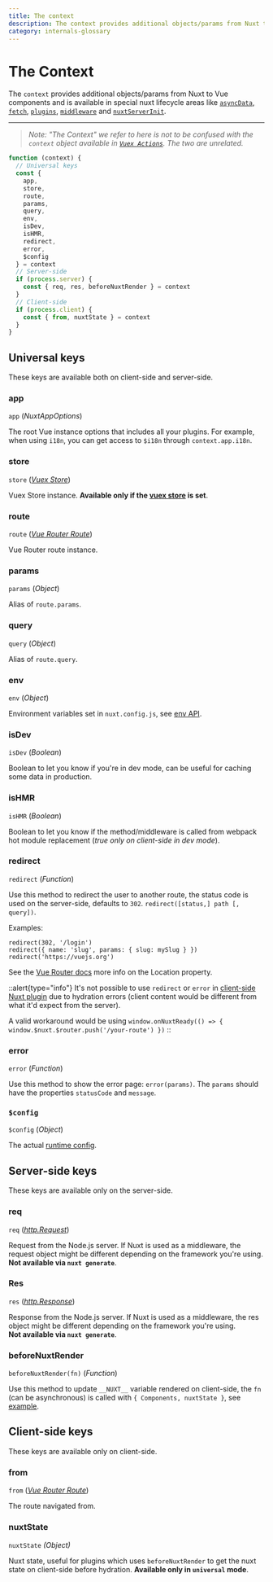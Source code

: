 ```yaml
---
title: The context
description: The context provides additional objects/params from Nuxt to Vue components and is available in special nuxt lifecycle areas.
category: internals-glossary
---
```

# The Context

The `context` provides additional objects/params from Nuxt to Vue components and is available in special nuxt lifecycle areas like [`asyncData`](/docs/features/data-fetching#async-data), [`fetch`](/docs/features/data-fetching), [`plugins`](/docs/directory-structure/plugins), [`middleware`](/docs/directory-structure/middleware#router-middleware) and [`nuxtServerInit`](/docs/directory-structure/store#the-nuxtserverinit-action).

---

> _Note: "The Context" we refer to here is not to be confused with the `context` object available in [`Vuex Actions`](https://vuex.vuejs.org/guide/actions.html). The two are unrelated._

```js
function (context) {
  // Universal keys
  const {
    app,
    store,
    route,
    params,
    query,
    env,
    isDev,
    isHMR,
    redirect,
    error,
    $config
  } = context
  // Server-side
  if (process.server) {
    const { req, res, beforeNuxtRender } = context
  }
  // Client-side
  if (process.client) {
    const { from, nuxtState } = context
  }
}
```

## Universal keys

These keys are available both on client-side and server-side.

### app

`app` (_NuxtAppOptions_)

The root Vue instance options that includes all your plugins. For example, when using `i18n`, you can get access to `$i18n` through `context.app.i18n`.

### store

`store` ([_Vuex Store_](https://vuex.vuejs.org/api/#vuex-store-instance-properties))

Vuex Store instance. **Available only if the [vuex store](/docs/directory-structure/store) is set**.

### route

`route` ([_Vue Router Route_](https://v3.router.vuejs.org/api/#the-route-object))

Vue Router route instance.

### params

`params` (_Object_)

Alias of `route.params`.

### query

`query` (_Object_)

Alias of `route.query`.

### env

`env` (_Object_)

Environment variables set in `nuxt.config.js`, see [env API](/docs/configuration-glossary/configuration-env).

### isDev

`isDev` (_Boolean_)

Boolean to let you know if you're in dev mode, can be useful for caching some data in production.

### isHMR

`isHMR` (_Boolean_)

Boolean to let you know if the method/middleware is called from webpack hot module replacement (_true only on client-side in dev mode_).

### redirect

`redirect` (_Function_)

Use this method to redirect the user to another route, the status code is used on the server-side, defaults to `302`. `redirect([status,] path [, query])`.

Examples:

```js{}[]
redirect(302, '/login')
redirect({ name: 'slug', params: { slug: mySlug } })
redirect('https://vuejs.org')
```

See the [Vue Router docs](https://github.com/vuejs/vue-router/blob/64d60c01920405f0b93e00a401c73868b08ee6e5/types/router.d.ts#L161-L169) more info on the Location property.

::alert{type="info"}
It's not possible to use `redirect` or `error` in [client-side Nuxt plugin](/docs/directory-structure/plugins#client-or-server-side-only) due to hydration errors (client content would be different from what it'd expect from the server).

A valid workaround would be using `window.onNuxtReady(() => { window.$nuxt.$router.push('/your-route') })`
::

### error

`error` (_Function_)

Use this method to show the error page: `error(params)`. The `params` should have the properties `statusCode` and `message`.

### `$config`

`$config` (_Object_)

The actual [runtime config](/docs/configuration-glossary/configuration-runtime-config).

## Server-side keys

These keys are available only on the server-side.

### req

`req` ([_http.Request_](https://nodejs.org/api/http.html#http_class_http_incomingmessage))

Request from the Node.js server. If Nuxt is used as a middleware, the request object might be different depending on the framework you're using.<br>**Not available via `nuxt generate`**.

### Res

`res` ([_http.Response_](https://nodejs.org/api/http.html#http_class_http_serverresponse))

Response from the Node.js server. If Nuxt is used as a middleware, the res object might be different depending on the framework you're using.<br>**Not available via `nuxt generate`**.

### beforeNuxtRender

`beforeNuxtRender(fn)` (_Function_)

Use this method to update `__NUXT__` variable rendered on client-side, the `fn` (can be asynchronous) is called with `{ Components, nuxtState }`, see [example](https://github.com/nuxt/nuxt.js/blob/cf6b0df45f678c5ac35535d49710c606ab34787d/test/fixtures/basic/pages/special-state.vue).

## Client-side keys

These keys are available only on client-side.

### from

`from` ([_Vue Router Route_](https://v3.router.vuejs.org/api/#the-route-object))

The route navigated from.

### nuxtState

`nuxtState` _(Object)_

Nuxt state, useful for plugins which uses `beforeNuxtRender` to get the nuxt state on client-side before hydration. **Available only in `universal` mode**.
